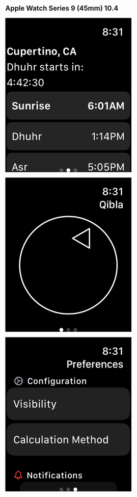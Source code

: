 ## Apple Watch Series 9 (45mm) 10.4

![Today](0_today.png)

![Qibla Compass](1_qibla_compass.png)

![Preferences](2_preferences.png)


